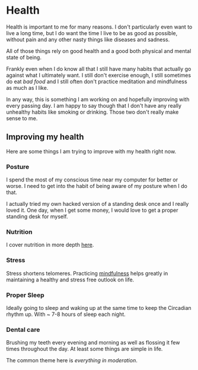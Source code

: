 # Health
Health is important to me for many reasons. I don't particularly even want to live a long time, but I do want the time I live to be as good as possible, without pain and any other nasty things like diseases and sadness.

All of those things rely on good health and a good both physical and mental state of being. 

Frankly even when I do know all that I still have many habits that actually go against what I ultimately want. I still don't exercise enough, I still sometimes do eat _bad food_ and I still often don't practice meditation and mindfulness as much as I like.

In any way, this is something I am working on and hopefully improving with every passing day. I am happy to say though that I don't have any really unhealthy habits like smoking or drinking. Those two don't really make sense to me. 

## Improving my health
Here are some things I am trying to improve with my health right now. 

### Posture
I spend the most of my conscious time near my computer for better or worse. I need to get into the habit of being aware of my posture when I do that. 

I actually tried my own hacked version of a standing desk once and I really loved it. One day, when I get some money, I would love to get a proper standing desk for myself.

### Nutrition
I cover nutrition in more depth [here](../nutrition/Nutrition.md). 

### Stress
Stress shortens telomeres. Practicing [mindfulness](../mindfulness/Mindfulness.md) helps greatly in maintaining a healthy and stress free outlook on life. 

### Proper Sleep
Ideally going to sleep and waking up at the same time to keep the Circadian rhythm up. With \~ 7-8 hours of sleep each night.

### Dental care
Brushing my teeth every evening and morning as well as flossing it few times throughout the day. At least some things are simple in life. 


The common theme here is _everything in moderation_.